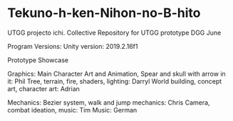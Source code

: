 # Tekuno-h-ken-Nihon-no-B-hito
UTGG projecto ichi. Collective Repository for UTGG prototype DGG June

Program Versions:
Unity version: 2019.2.16f1

Prototype Showcase

Graphics:
Main Character Art and Animation, Spear and skull with arrow in it: Phil
Tree, terrain, fire, shaders, lighting: Darryl
World building, concept art, character art: Adrian

Mechanics:
Bezier system, walk and jump mechanics: Chris
Camera, combat ideation, music: Tim
Music: German
